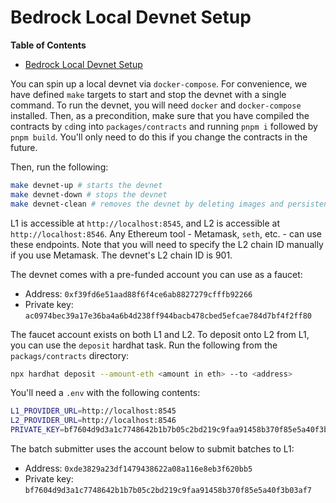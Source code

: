 <!-- DOCTOC SKIP -->
# Bedrock Local Devnet Setup

<!-- START doctoc generated TOC please keep comment here to allow auto update -->
<!-- DON'T EDIT THIS SECTION, INSTEAD RE-RUN doctoc TO UPDATE -->
**Table of Contents**

- [Bedrock Local Devnet Setup](#bedrock-local-devnet-setup)

<!-- END doctoc generated TOC please keep comment here to allow auto update -->

You can spin up a local devnet via `docker-compose`.
For convenience, we have defined `make` targets to start and stop the devnet with a single command.
To run the devnet, you will need `docker` and `docker-compose` installed.
Then, as a precondition, make sure that you have compiled the contracts by `cd`ing into `packages/contracts`
and running `pnpm i` followed by `pnpm build`. You'll only need to do this if you change the contracts in the future.

Then, run the following:

```bash
make devnet-up # starts the devnet
make devnet-down # stops the devnet
make devnet-clean # removes the devnet by deleting images and persistent volumes
```

L1 is accessible at `http://localhost:8545`, and L2 is accessible at `http://localhost:8546`.
Any Ethereum tool - Metamask, `seth`, etc. - can use these endpoints.
Note that you will need to specify the L2 chain ID manually if you use Metamask. The devnet's L2 chain ID is 901.

The devnet comes with a pre-funded account you can use as a faucet:

- Address: `0xf39fd6e51aad88f6f4ce6ab8827279cfffb92266`
- Private key: `ac0974bec39a17e36ba4a6b4d238ff944bacb478cbed5efcae784d7bf4f2ff80`

The faucet account exists on both L1 and L2. To deposit onto L2 from L1, you can use the `deposit` hardhat task.
Run the following from the `packags/contracts` directory:

```bash
npx hardhat deposit --amount-eth <amount in eth> --to <address>
````

You'll need a `.env` with the following contents:

```bash
L1_PROVIDER_URL=http://localhost:8545
L2_PROVIDER_URL=http://localhost:8546
PRIVATE_KEY=bf7604d9d3a1c7748642b1b7b05c2bd219c9faa91458b370f85e5a40f3b03af7
```

The batch submitter uses the account below to submit batches to L1:

- Address: `0xde3829a23df1479438622a08a116e8eb3f620bb5`
- Private key: `bf7604d9d3a1c7748642b1b7b05c2bd219c9faa91458b370f85e5a40f3b03af7`
